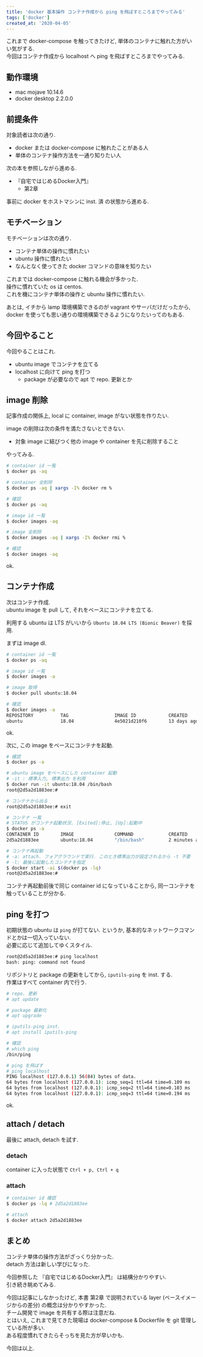 ```yaml
---
title: 'docker 基本操作 コンテナ作成から ping を飛ばすところまでやってみる'
tags: ['docker']
created_at: '2020-04-05'
---
```


これまで docker-compose を触ってきたけど, 単体のコンテナに触れた方がいい気がする.  
今回はコンテナ作成から localhost へ ping を飛ばすところまでやってみる.

## 動作環境

- mac mojave 10.14.6
- docker desktop 2.2.0.0

## 前提条件

対象読者は次の通り.

- docker または docker-compose に触れたことがある人
- 単体のコンテナ操作方法を一通り知りたい人

次の本を参照しながら進める.

- 『自宅ではじめるDocker入門』
    - 第2章

事前に docker をホストマシンに inst. 済 の状態から進める.

## モチベーション

モチベーションは次の通り.

- コンテナ単体の操作に慣れたい
- ubuntu 操作に慣れたい
- なんとなく使ってきた docker コマンドの意味を知りたい

これまでは docker-compose に触れる機会が多かった.  
操作に慣れていた os は centos.  
これを機にコンテナ単体の操作と ubuntu 操作に慣れたい.

あとは, イチから lamp 環境構築できるのが vagrant やサーバだけだったから, docker を使っても思い通りの環境構築できるようになりたいってのもある.

## 今回やること

今回やることはこれ.

- ubuntu image でコンテナを立てる
- localhost に向けて ping を打つ
    - package が必要なので apt で repo. 更新とか

## image 削除

記事作成の関係上, local に container, image がない状態を作りたい.

image の削除は次の条件を満たさないとできない.

- 対象 image に結びつく他の image や container を先に削除すること

やってみる.

```sh
# container id 一覧
$ docker ps -aq

# container 全削除
$ docker ps -aq | xargs -I% docker rm %

# 確認
$ docker ps -aq

# image id 一覧
$ docker images -aq

# image 全削除
$ docker images -aq | xargs -I% docker rmi %

# 確認
$ docker images -aq
```

ok.

## コンテナ作成

次はコンテナ作成.  
ubuntu image を pull して, それをベースにコンテナを立てる.

利用する ubuntu は LTS がいいから `Ubuntu 18.04 LTS (Bionic Beaver)` を採用.

まずは image dl.

```sh
# container id 一覧
$ docker ps -aq

# image id 一覧
$ docker images -a

# image 取得
$ docker pull ubuntu:18.04

# 確認
$ docker images -a
REPOSITORY          TAG                 IMAGE ID            CREATED             SIZE
ubuntu              18.04               4e5021d210f6        13 days ago         64.2MB
```

ok.

次に, この image をベースにコンテナを起動.

```sh
# 確認
$ docker ps -a

# ubuntu image をベースにした container 起動
# -it : 標準入力, 標準出力 を利用
$ docker run -it ubuntu:18.04 /bin/bash
root@2d5a2d1883ee:#

# コンテナから出る
root@2d5a2d1883ee:# exit

# コンテナ 一覧
# STATUS がコンテナ起動状況. [Exited]:停止, [Up]:起動中
$ docker ps -a
CONTAINER ID        IMAGE               COMMAND             CREATED             STATUS                     PORTS               NAMES
2d5a2d1883ee        ubuntu:18.04        "/bin/bash"         2 minutes ago       Exited (0) 3 seconds ago                       eloquent_gauss

# コンテナ再起動
# -a: attach. フォアグラウンドで実行. このとき標準出力が設定されるから -t 不要
# -l: 最後に起動したコンテナを指定
$ docker start -ai $(docker ps -lq)
root@2d5a2d1883ee:#
```

コンテナ再起動前後で同じ container id になっていることから, 同一コンテナを触っていることが分かる.

## ping を打つ

初期状態の ubuntu は `ping` が打てない. というか, 基本的なネットワークコマンドとかは一切入っていない.  
必要に応じて追加してゆくスタイル.

```sh
root@2d5a2d1883ee:# ping localhost
bash: ping: command not found
```

リポジトリと package の更新をしてから, `iputils-ping` を inst. する.  
作業はすべて container 内で行う.

```sh
# repo. 更新
# apt update

# package 最新化
# apt upgrade

# iputils-ping inst.
# apt install iputils-ping

# 確認
# which ping
/bin/ping

# ping を飛ばす
# ping localhost
PING localhost (127.0.0.1) 56(84) bytes of data.
64 bytes from localhost (127.0.0.1): icmp_seq=1 ttl=64 time=0.109 ms
64 bytes from localhost (127.0.0.1): icmp_seq=2 ttl=64 time=0.103 ms
64 bytes from localhost (127.0.0.1): icmp_seq=3 ttl=64 time=0.194 ms
```

ok.

## attach / detach

最後に attach, detach を試す.

### detach

container に入った状態で `Ctrl + p, Ctrl + q`

### attach

```sh
# container id 確認
$ docker ps -lq # 2d5a2d1883ee

# attach
$ docker attach 2d5a2d1883ee
```

## まとめ

コンテナ単体の操作方法がざっくり分かった.  
detach 方法は新しい学びになった.

今回参照した 『自宅ではじめるDocker入門』 は結構分かりやすい.  
引き続き眺めてみる.

今回は記事にしなかったけど, 本書 第2章 で説明されている layer (ベースイメージからの差分) の概念は分かりやすかった.  
チーム開発で image を共有する際は注意だね.  
とはいえ, これまで見てきた現場は docker-compose & Dockerfile を git 管理している所が多い.  
ある程度慣れてきたらそっちを見た方が早いかも.

今回は以上.
